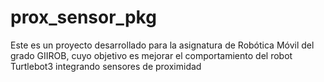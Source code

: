 # prox_sensor_pkg
Este es un proyecto desarrollado para la asignatura de Robótica Móvil del grado GIIROB, cuyo objetivo es mejorar el comportamiento del robot Turtlebot3 integrando sensores de proximidad
